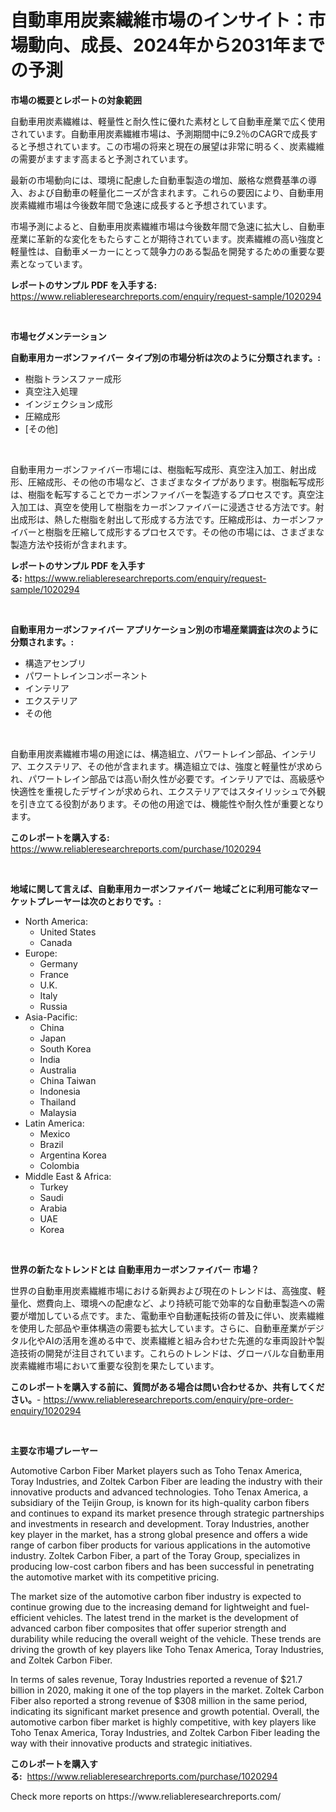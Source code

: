 <p><h1>自動車用炭素繊維市場のインサイト：市場動向、成長、2024年から2031年までの予測</h1></p><p><strong>市場の概要とレポートの対象範囲</strong></p>
<p><p>自動車用炭素繊維は、軽量性と耐久性に優れた素材として自動車産業で広く使用されています。自動車用炭素繊維市場は、予測期間中に9.2％のCAGRで成長すると予想されています。この市場の将来と現在の展望は非常に明るく、炭素繊維の需要がますます高まると予測されています。</p><p>最新の市場動向には、環境に配慮した自動車製造の増加、厳格な燃費基準の導入、および自動車の軽量化ニーズが含まれます。これらの要因により、自動車用炭素繊維市場は今後数年間で急速に成長すると予想されています。</p><p>市場予測によると、自動車用炭素繊維市場は今後数年間で急速に拡大し、自動車産業に革新的な変化をもたらすことが期待されています。炭素繊維の高い強度と軽量性は、自動車メーカーにとって競争力のある製品を開発するための重要な要素となっています。</p></p>
<p><strong>レポートのサンプル PDF を入手する:</strong> <a href="https://www.reliableresearchreports.com/enquiry/request-sample/1020294">https://www.reliableresearchreports.com/enquiry/request-sample/1020294</a></p>
<p>&nbsp;</p>
<p><strong>市場セグメンテーション</strong></p>
<p><strong>自動車用カーボンファイバー タイプ別の市場分析は次のように分類されます。:</strong></p>
<p><ul><li>樹脂トランスファー成形</li><li>真空注入処理</li><li>インジェクション成形</li><li>圧縮成形</li><li>[その他]</li></ul></p>
<p>&nbsp;</p>
<p><p>自動車用カーボンファイバー市場には、樹脂転写成形、真空注入加工、射出成形、圧縮成形、その他の市場など、さまざまなタイプがあります。樹脂転写成形は、樹脂を転写することでカーボンファイバーを製造するプロセスです。真空注入加工は、真空を使用して樹脂をカーボンファイバーに浸透させる方法です。射出成形は、熱した樹脂を射出して形成する方法です。圧縮成形は、カーボンファイバーと樹脂を圧縮して成形するプロセスです。その他の市場には、さまざまな製造方法や技術が含まれます。</p></p>
<p><strong>レポートのサンプル PDF を入手する:</strong>&nbsp;<a href="https://www.reliableresearchreports.com/enquiry/request-sample/1020294">https://www.reliableresearchreports.com/enquiry/request-sample/1020294</a></p>
<p>&nbsp;</p>
<p><strong> 自動車用カーボンファイバー アプリケーション別の市場産業調査は次のように分類されます。:</strong></p>
<p><ul><li>構造アセンブリ</li><li>パワートレインコンポーネント</li><li>インテリア</li><li>エクステリア</li><li>その他</li></ul></p>
<p>&nbsp;</p>
<p><p>自動車用炭素繊維市場の用途には、構造組立、パワートレイン部品、インテリア、エクステリア、その他が含まれます。構造組立では、強度と軽量性が求められ、パワートレイン部品では高い耐久性が必要です。インテリアでは、高級感や快適性を重視したデザインが求められ、エクステリアではスタイリッシュで外観を引き立てる役割があります。その他の用途では、機能性や耐久性が重要となります。</p></p>
<p><strong>このレポートを購入する:</strong>&nbsp; <a href="https://www.reliableresearchreports.com/purchase/1020294">https://www.reliableresearchreports.com/purchase/1020294</a></p>
<p>&nbsp;</p>
<p><strong>地域に関して言えば、自動車用カーボンファイバー 地域ごとに利用可能なマーケットプレーヤーは次のとおりです。:</strong></p>
<p><ul>
    <li>
        North America:
        <ul>
            <li>United States</li>
            <li>Canada</li>
        </ul>
    </li>
    <li>
        Europe:
        <ul>
            <li>Germany</li>
            <li>France</li>
            <li>U.K.</li>
            <li>Italy</li>
            <li>Russia</li>
        </ul>
    </li>
    <li>
        Asia-Pacific:
        <ul>
            <li>China</li>
            <li>Japan</li>
            <li>South Korea</li>
            <li>India</li>
            <li>Australia</li>
            <li>China Taiwan</li>
            <li>Indonesia</li>
            <li>Thailand</li>
            <li>Malaysia</li>
        </ul>
    </li>
    <li>
        Latin America:
        <ul>
            <li>Mexico</li>
            <li>Brazil</li>
            <li>Argentina Korea</li>
            <li>Colombia</li>
        </ul>
    </li>
    <li>
        Middle East & Africa:
        <ul>
            <li>Turkey</li>
            <li>Saudi</li>
            <li>Arabia</li>
            <li>UAE</li>
            <li>Korea</li>
        </ul>
    </li>
    </ul></p>
<p>&nbsp;</p>
<p><strong>世界の新たなトレンドとは 自動車用カーボンファイバー 市場？</strong></p>
<p><p>世界の自動車用炭素繊維市場における新興および現在のトレンドは、高強度、軽量化、燃費向上、環境への配慮など、より持続可能で効率的な自動車製造への需要が増加している点です。また、電動車や自動運転技術の普及に伴い、炭素繊維を使用した部品や車体構造の需要も拡大しています。さらに、自動車産業がデジタル化やAIの活用を進める中で、炭素繊維と組み合わせた先進的な車両設計や製造技術の開発が注目されています。これらのトレンドは、グローバルな自動車用炭素繊維市場において重要な役割を果たしています。</p></p>
<p><strong>このレポートを購入する前に、質問がある場合は問い合わせるか、共有してください。</strong>- <a href="https://www.reliableresearchreports.com/enquiry/pre-order-enquiry/1020294">https://www.reliableresearchreports.com/enquiry/pre-order-enquiry/1020294</a></p>
<p>&nbsp;</p>
<p><strong>主要な市場プレーヤー</strong></p>
<p><p>Automotive Carbon Fiber Market players such as Toho Tenax America, Toray Industries, and Zoltek Carbon Fiber are leading the industry with their innovative products and advanced technologies. Toho Tenax America, a subsidiary of the Teijin Group, is known for its high-quality carbon fibers and continues to expand its market presence through strategic partnerships and investments in research and development. Toray Industries, another key player in the market, has a strong global presence and offers a wide range of carbon fiber products for various applications in the automotive industry. Zoltek Carbon Fiber, a part of the Toray Group, specializes in producing low-cost carbon fibers and has been successful in penetrating the automotive market with its competitive pricing.</p><p>The market size of the automotive carbon fiber industry is expected to continue growing due to the increasing demand for lightweight and fuel-efficient vehicles. The latest trend in the market is the development of advanced carbon fiber composites that offer superior strength and durability while reducing the overall weight of the vehicle. These trends are driving the growth of key players like Toho Tenax America, Toray Industries, and Zoltek Carbon Fiber.</p><p>In terms of sales revenue, Toray Industries reported a revenue of $21.7 billion in 2020, making it one of the top players in the market. Zoltek Carbon Fiber also reported a strong revenue of $308 million in the same period, indicating its significant market presence and growth potential. Overall, the automotive carbon fiber market is highly competitive, with key players like Toho Tenax America, Toray Industries, and Zoltek Carbon Fiber leading the way with their innovative products and strategic initiatives.</p></p>
<p><strong>このレポートを購入する:</strong>&nbsp;&nbsp;<a href="https://www.reliableresearchreports.com/purchase/1020294">https://www.reliableresearchreports.com/purchase/1020294</a></p>
<p>Check more reports on https://www.reliableresearchreports.com/</p>